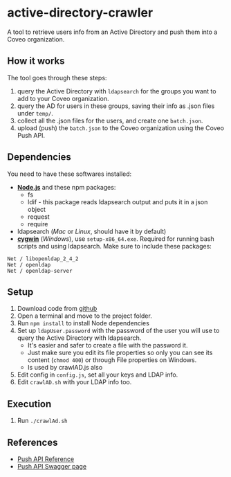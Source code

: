 # active-directory-crawler
A tool to retrieve users info from an Active Directory and push them into a Coveo organization.

## How it works

The tool goes through these steps:
1. query the Active Directory with `ldapsearch` for the groups you want to add to your Coveo organization.
1. query the AD for users in these groups, saving their info as .json files under `temp/`.
1. collect all the .json files for the users, and create one `batch.json`.
4. upload (push) the `batch.json` to the Coveo organization using the Coveo Push API.


## Dependencies
You need to have these softwares installed:

* [__Node.js__](https://nodejs.org/en/) and these npm packages:
    * fs
    * ldif - this package reads ldapsearch output and puts it in a json object
    * request
    * require
* ldapsearch (_Mac_ or _Linux_, should have it by default)
* [__cygwin__](https://cygwin.com/install.html) (_Windows_), use `setup-x86_64.exe`. Required for running bash scripts and using ldapsearch. Make sure to include these packages:

```
Net / libopenldap_2_4_2
Net / openldap
Net / openldap-server
```

## Setup

1. Download code from [github](https://github.com/coveo-labs/active-directory-crawler)
1. Open a terminal and move to the project folder.
1. Run `npm install` to install Node dependencies
1. Set up `ldapUser.password` with the password of the user you will use to query the Active Directory with ldapsearch.
   * It's easier and safer to create a file with the password it.
   * Just make sure you edit its file properties so only you can see its content (`chmod 400`) or through File properties on Windows.
   * Is used by crawlAD.js also
1. Edit config in `config.js`, set all your keys and LDAP info.
1. Edit `crawlAD.sh` with your LDAP info too.


## Execution
1. Run `./crawlAd.sh`

## References

* [Push API Reference](https://developers.coveo.com/display/CloudPlatform/Push+API+Reference)
* [Push API Swagger page](https://platform.cloud.coveo.com/docs?api=PushApi)
